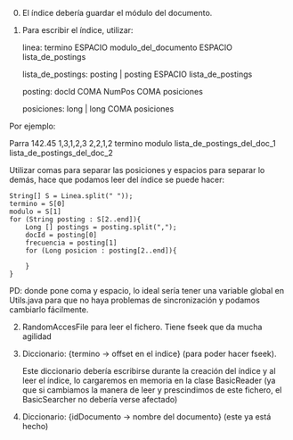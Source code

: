 
0) El índice debería guardar el módulo del documento.


1) Para escribir el índice, utilizar:

	linea: termino ESPACIO modulo_del_documento ESPACIO lista_de_postings

	lista_de_postings: posting
					| posting ESPACIO lista_de_postings

	posting: docId COMA NumPos COMA posiciones

	posiciones:   long
				| long COMA posiciones

Por ejemplo:

Parra 142.45 1,3,1,2,3 2,2,1,2
termino modulo lista_de_postings_del_doc_1 lista_de_postings_del_doc_2

Utilizar comas para separar las posiciones y espacios para separar lo demás, hace que podamos leer del índice se puede hacer:

	String[] S = Linea.split(" "));
	termino = S[0]
	modulo = S[1]
	for (String posting : S[2..end]){
		Long [] postings = posting.split(",");
		docId = posting[0]
		frecuencia = posting[1]
		for (Long posicion : posting[2..end]){

		}
	}

PD: donde pone coma y espacio, lo ideal sería tener una variable global en Utils.java para que no haya problemas de sincronización y podamos cambiarlo fácilmente.


2) RandomAccesFile para leer el fichero. Tiene fseek que da mucha agilidad

3) Diccionario: {termino -> offset en el indice} (para poder hacer fseek).

	Este diccionario debería escribirse durante la creación del índice y al leer el índice, lo cargaremos en memoria en la clase BasicReader
		(ya que si cambiamos la manera de leer y prescindimos de este fichero, el BasicSearcher no debería verse afectado)

4) Diccionario: {idDocumento -> nombre del documento} (este ya está hecho)
